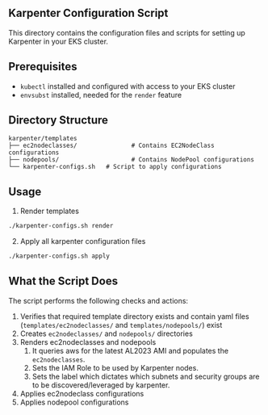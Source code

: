 ## Karpenter Configuration Script

This directory contains the configuration files and scripts for setting up Karpenter in your EKS cluster.

## Prerequisites

- `kubectl` installed and configured with access to your EKS cluster
- `envsubst` installed, needed for the `render` feature

## Directory Structure

```
karpenter/templates
├── ec2nodeclasses/               # Contains EC2NodeClass configurations
├── nodepools/                    # Contains NodePool configurations
└── karpenter-configs.sh   # Script to apply configurations
```

## Usage

1.  Render templates
   ```bash
   ./karpenter-configs.sh render
   ```

2.  Apply all karpenter configuration files
   ```bash
   ./karpenter-configs.sh apply
   ```

## What the Script Does

The script performs the following checks and actions:

1. Verifies that required template directory exists and contain yaml files (`templates/ec2nodeclasses/` and `templates/nodepools/`) exist
2. Creates `ec2nodeclasses/` and `nodepools/` directories
4. Renders ec2nodeclasses and nodepools
   1. It queries aws for the latest AL2023 AMI and populates the `ec2nodeclasses`.
   2. Sets the IAM Role to be used by Karpenter nodes.
   3. Sets the label which dictates which subnets and security groups are to be discovered/leveraged by karpenter.
5. Applies ec2nodeclass configurations
6. Applies nodepool configurations
